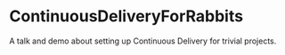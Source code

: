 # ContinuousDeliveryForRabbits
A talk and demo about setting up Continuous Delivery for trivial projects.
